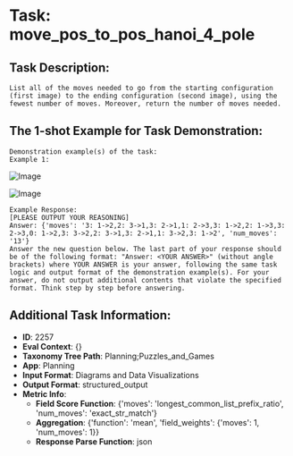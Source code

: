 # Task: move_pos_to_pos_hanoi_4_pole

## Task Description:

```
List all of the moves needed to go from the starting configuration (first image) to the ending configuration (second image), using the fewest number of moves. Moreover, return the number of moves needed.
```

## The 1-shot Example for Task Demonstration:

```
Demonstration example(s) of the task:
Example 1:
```

![Image](1231.png)

![Image](2212.png)

```
Example Response:
[PLEASE OUTPUT YOUR REASONING]
Answer: {'moves': '3: 1->2,2: 3->1,3: 2->1,1: 2->3,3: 1->2,2: 1->3,3: 2->3,0: 1->2,3: 3->2,2: 3->1,3: 2->1,1: 3->2,3: 1->2', 'num_moves': '13'}
Answer the new question below. The last part of your response should be of the following format: "Answer: <YOUR ANSWER>" (without angle brackets) where YOUR ANSWER is your answer, following the same task logic and output format of the demonstration example(s). For your answer, do not output additional contents that violate the specified format. Think step by step before answering.
```

## Additional Task Information:

- **ID**: 2257
- **Eval Context**: {}
- **Taxonomy Tree Path**: Planning;Puzzles_and_Games
- **App**: Planning
- **Input Format**: Diagrams and Data Visualizations
- **Output Format**: structured_output
- **Metric Info**:
  - **Field Score Function**: {'moves': 'longest_common_list_prefix_ratio', 'num_moves': 'exact_str_match'}
  - **Aggregation**: {'function': 'mean', 'field_weights': {'moves': 1, 'num_moves': 1}}
  - **Response Parse Function**: json
